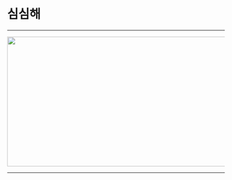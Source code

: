 # 심심해

---

<a href="https://www.gitanimals.org/en_US?utm_medium=image&utm_source=ONION-KHJ&utm_content=farm">
<img
  src="https://render.gitanimals.org/farms/ONION-KHJ"
  width="600"
  height="300"
/>
</a>

---
